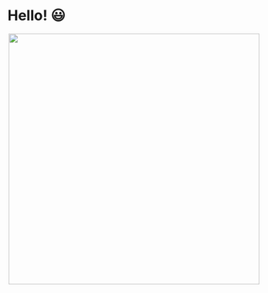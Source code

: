 # Hello! :smiley:

<p align="center">
  <img width="500" src="https://github-readme-stats-zeta-ashy.vercel.app/api?username=LoganLaFollette&show_icons=true&theme=dark&count_private=true" alt="">
</p>

